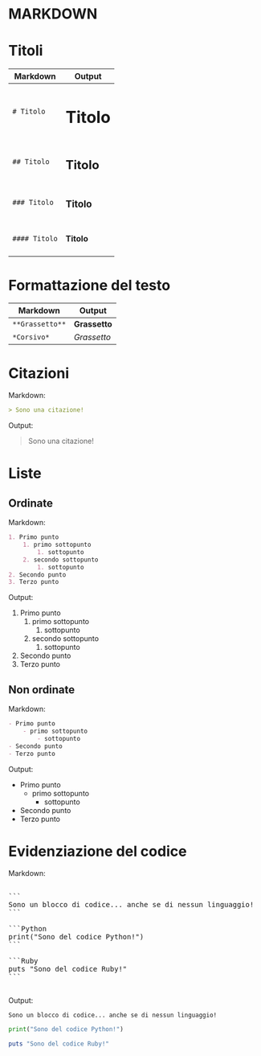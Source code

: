 MARKDOWN
========

<!-- toc -->
<!-- /toc -->

# Titoli

| Markdown  | Output |
| ----------- | ----------- |
| ``` # Titolo ``` | <h1> Titolo </h1> |
| ``` ## Titolo ``` | <h2> Titolo </h2> |
| ``` ### Titolo ``` | <h3> Titolo </h3> |
| ``` #### Titolo ``` | <h4> Titolo </h4> |


# Formattazione del testo
 
| Markdown  | Output |
| ----------- | ----------- |
| ``` **Grassetto** ``` | <b>Grassetto</b> |
| ``` *Corsivo* ``` | <i>Grassetto</i> |


# Citazioni

Markdown:

```markdown
> Sono una citazione!
```

Output:

> Sono una citazione!


# Liste

## Ordinate

Markdown:

```markdown
1. Primo punto  
    1. primo sottopunto  
        1. sottopunto  
    2. secondo sottopunto   
        1. sottopunto
2. Secondo punto
3. Terzo punto
```

Output:

1. Primo punto  
    1. primo sottopunto  
        1. sottopunto  
    2. secondo sottopunto   
        1. sottopunto
2. Secondo punto
3. Terzo punto


## Non ordinate

Markdown:

```markdown
- Primo punto
    - primo sottopunto
        - sottopunto
- Secondo punto
- Terzo punto
```

Output:
- Primo punto
    - primo sottopunto
        - sottopunto
- Secondo punto
- Terzo punto



# Evidenziazione del codice

Markdown:

<pre>

```
Sono un blocco di codice... anche se di nessun linguaggio!
```

```Python
print("Sono del codice Python!")
```

```Ruby
puts "Sono del codice Ruby!"
```

</pre>

Output:

```
Sono un blocco di codice... anche se di nessun linguaggio!
```

```Python
print("Sono del codice Python!")
```

```Ruby
puts "Sono del codice Ruby!"
```
